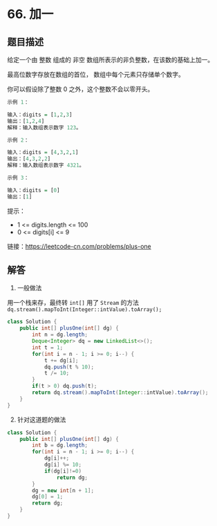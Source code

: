 # 66. 加一

## 题目描述

给定一个由 整数 组成的 非空 数组所表示的非负整数，在该数的基础上加一。

最高位数字存放在数组的首位， 数组中每个元素只存储单个数字。

你可以假设除了整数 0 之外，这个整数不会以零开头。

 
```r
示例 1：

输入：digits = [1,2,3]
输出：[1,2,4]
解释：输入数组表示数字 123。

示例 2：

输入：digits = [4,3,2,1]
输出：[4,3,2,2]
解释：输入数组表示数字 4321。

示例 3：

输入：digits = [0]
输出：[1]

```

提示：

- 1 <= digits.length <= 100
- 0 <= digits[i] <= 9

链接：https://leetcode-cn.com/problems/plus-one

## 解答


1. 一般做法

用一个栈来存，最终转 `int[]` 用了 `Stream` 的方法 `dq.stream().mapToInt(Integer::intValue).toArray();`

```java
class Solution {
    public int[] plusOne(int[] dg) {
        int n = dg.length;
        Deque<Integer> dq = new LinkedList<>();
        int t = 1;
        for(int i = n - 1; i >= 0; i--) {
            t += dg[i];
            dq.push(t % 10);
            t /= 10;
        }
        if(t > 0) dq.push(t);
        return dq.stream().mapToInt(Integer::intValue).toArray();
    }
}
```

2. 针对这道题的做法

```java
class Solution {
    public int[] plusOne(int[] dg) {
        int b = dg.length;
        for(int i = n - 1; i >= 0; i--) {
            dg[i]++;
            dg[i] %= 10;
            if(dg[i]!=0)
                return dg;
        }
        dg = new int[n + 1];
        dg[0] = 1;
        return dg;
    }
}
```